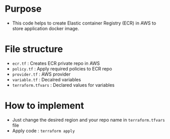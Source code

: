 # Purpose
- This code helps to create Elastic container Registry (ECR) in AWS to store application docker image.

# File structure
- `ecr.tf`           : Creates ECR private repo in AWS
- `policy.tf`        : Apply required policies to ECR repo
- `provider.tf`      : AWS provider
- `variable.tf`      : Decalred variables
- `terraform.tfvars` : Declared values for variables

# How to implement
- Just change the desired region and your repo name in `terraform.tfvars` file
- Apply code : `terraform apply`
